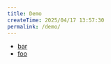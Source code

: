 ```yaml
---
title: Demo
createTime: 2025/04/17 13:57:30
permalink: /demo/
---
```


- [bar](./bar.md)
- [foo](./foo.md)
